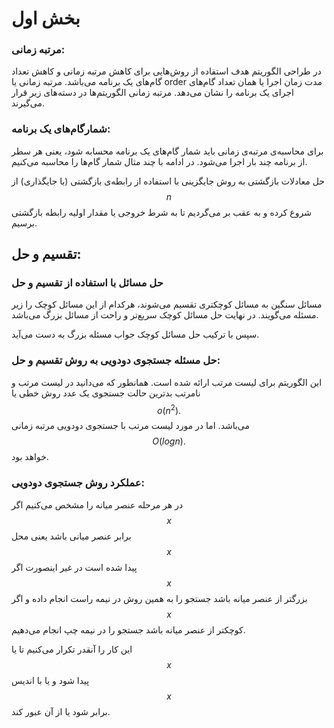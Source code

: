 # بخش اول

### مرتبه زمانی:
در طراحی الگوریتم هدف استفاده از روش‌هایی برای کاهش مرتبه زمانی و کاهش تعداد گام‌های یک برنامه می‌باشد. مرتبه زمانی یا order مدت زمان اجرا یا همان تعداد گام‌های اجرای یک برنامه را نشان می‌دهد. مرتبه زمانی الگوریتم‌ها در دسته‌های زیر قرار می‌گیرند.

### شمارگام‌های یک برنامه:
برای محاسبه‌ی مرتبه‌ی زمانی باید شمار گام‌های یک برنامه محسابه شود، یعنی هر سطر از برنامه چند بار اجرا می‌شود. در ادامه با چند مثال شمار گام‌ها را محاسبه می‌کنیم.

حل معادلات بازگشتی به روش جایگزینی با استفاده از رابطه‌ی بازگشتی (با جایگذاری) از $$ n $$ شروع کرده و به عقب بر می‌گردیم تا به شرط خروجی یا مقدار اولیه رابطه بازگشتی برسیم.

## تقسیم و حل:
### حل مسائل با استفاده از تقسیم و حل
مسائل سنگین به مسائل کوچکتری تقسیم می‌شوند، هرکدام از این مسائل کوچک را زیر مسئله می‌گویند. در نهایت حل مسائل کوچک سریع‌تر و راحت از مسائل بزرگ می‌باشد.

سپس با ترکیب حل مسائل کوچک جواب مسئله بزرگ به دست می‌آید.

### حل مسئله جستجوی دودویی به روش تقسیم و حل:
این الگوریتم برای لیست مرتب ارائه شده است. همانطور که می‌دانید در لیست مرتب و نامرتب بدترین حالت جستجوی یک عدد روش خطی یا $$ o(n^2). $$ می‌باشد. اما در مورد لیست مرتب با جستجوی دودویی مرتبه زمانی $$ O(log n). $$ خواهد بود.

### عملکرد روش جستجوی دودویی:
در هر مرحله عنصر میانه را مشخص می‌کنیم اگر $$ x $$ برابر عنصر میانی باشد یعنی محل $$ x $$ پیدا شده است در غیر اینصورت اگر $$ x $$ بزرگتر از عنصر میانه باشد جستجو را به همین روش در نیمه راست انجام داده و اگر $$ x $$ کوچکتر از عنصر میانه باشد جستجو را در نیمه چپ انجام می‌دهیم.

این کار را آنقدر تکرار می‌کنیم تا یا $$ x $$ پیدا شود و یا با اندیس $$ x $$ برابر شود یا از آن عبور کند.
